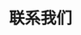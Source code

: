 ---
title: "联系我们"
description : "this is a meta description"

office:
  title : "联系我们"
  mobile : "156-6929-1989"
  email : "业务联系：ContactUs@pussreton.cn  技术支持：support@pussreton.cn"
  location : ""
  content : "请优先使用邮件，24小时内回复"

# opennig hour
opennig_hour:
  title : "Opening Hours"
  day_time:
    - "Monday: 9:00 – 19:00"
    - "Tuesday: 9:00 – 19:00"
    - "Wednesday: 9:00 – 19:00"
    - "Thursday: 9:00 – 19:00"
    - "Friday: 9:00 – 19:00"
    - "Saturday: 9:00 – 19:00"
    - "sunday: 9:00 – 19:00"
    
draft: false
---